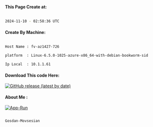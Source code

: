 
   
#### This Page Create at:

```bash

2024-11-10 - 02:58:36 UTC

```

#### Create By Machine:

```bash

Host Name : fv-az1427-726

platform  : Linux-6.5.0-1025-azure-x86_64-with-debian-bookworm-sid

Ip Local  : 10.1.1.61

```
#### Download This code Here:

[![GitHub release (latest by date)](https://img.shields.io/github/v/release/Gosdan-Movsesian/Gosdan?style=for-the-badge&label=Download)](https://github.com/Gosdan-Movsesian/Gosdan/releases) 

</p> 

#### About Me :

[![App-Run](https://github.com/Gosdan-Movsesian/Gosdan/actions/workflows/App-Run.yml/badge.svg)](https://github.com/Gosdan-Movsesian/Gosdan/actions/workflows/App-Run.yml)

```bash

Gosdan-Movsesian

```

